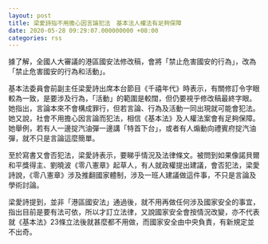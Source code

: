 ```yaml
---
layout: post
title: 梁愛詩指不用擔心因言論犯法　基本法人權法有足夠保障
date: 2020-05-28 09:29:07.000000000 +08:00
categories: rss
---
```


據了解，全國人大審議的港區國安法修改稿，會將「禁止危害國安的行為」，改為「禁止危害國安的行為和活動」。

基本法委員會前副主任梁愛詩出席本台節目《千禧年代》時表示，有關修訂令字眼較為一致，是要涉及行為，「活動」的範圍是較闊，但仍要視乎修改稿最終字眼。她指出，言論本來不會構成罪行，但若言論、行為及活動一同出現就可能會犯法。她又說，社會不用擔心因言論而犯法，相信《基本法》及人權法案會有足夠保障。她舉例，若有人一邊掟汽油彈一邊講「特首下台」，或者有人煽動向禮賓府掟汽油彈，就不只是言論這麼簡單。

至於寫書又會否犯法，梁愛詩表示，要睇乎情況及法律條文。被問到如果像諾貝爾和平獎得主、劉曉波《零八憲章》起草人，有人就政權提出建議，會否犯法，梁愛詩說，《零八憲章》涉及推翻國家體制，涉及一班人建議做這件事，不只是言論及學術討論。

梁愛詩提到，並非「港區國安法」通過後，就不用再做任何涉及國家安全的事宜，指出目前是要有法可依，所以才訂立法律，又說國家安全會按情況改變，亦不代表就《基本法》23條立法後就甚麼都不用做，而國家安全由中央負責，有新規定並不出奇。
